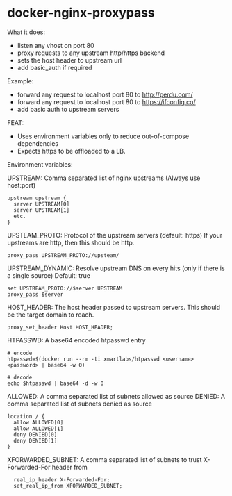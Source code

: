 # docker-nginx-proxypass

What it does:

  - listen any vhost on port 80
  - proxy requests to any upstream http/https backend
  - sets the host header to upstream url
  - add basic_auth if required

Example:
  - forward any request to localhost port 80 to http://perdu.com/
  - forward any request to localhost port 80 to https://ifconfig.co/
  - add basic auth to upstream servers

FEAT:
  - Uses environment variables only to reduce out-of-compose dependencies
  - Expects https to be offloaded to a LB.

Environment variables:

UPSTREAM: Comma separated list of nginx upstreams (Always use host:port)
```
upstream upstream {
  server UPSTREAM[0]
  server UPSTREAM[1]
  etc.
}
```

UPSTEAM_PROTO: Protocol of the upstream servers (default: https)
If your upstreams are http, then this should be http.
```
proxy_pass UPSTREAM_PROTO://upsteam/
```

UPSTREAM_DYNAMIC: Resolve upstream DNS on every hits (only if there is a single source)
Default: true
```
set UPSTREAM_PROTO://$server UPSTREAM
proxy_pass $server
```


HOST_HEADER: The host header passed to upstream servers.
This should be the target domain to reach.
```
proxy_set_header Host HOST_HEADER;
```

HTPASSWD: A base64 encoded htpasswd entry
```
# encode
htpasswd=$(docker run --rm -ti xmartlabs/htpasswd <username> <password> | base64 -w 0)

# decode
echo $htpasswd | base64 -d -w 0
```

ALLOWED: A comma separated list of subnets allowed as source
DENIED:  A comma separated list of subnets denied as source
```
location / {
  allow ALLOWED[0]
  allow ALLOWED[1]
  deny DENIED[0]
  deny DENIED[1]
}
```

XFORWARDED_SUBNET: A comma separated list of subnets to trust X-Forwarded-For header from
```
  real_ip_header X-Forwarded-For;
  set_real_ip_from XFORWARDED_SUBNET;
```
